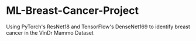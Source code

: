 # ML-Breast-Cancer-Project
Using PyTorch's ResNet18 and TensorFlow's DenseNet169 to identify breast cancer in the VinDr Mammo Dataset
